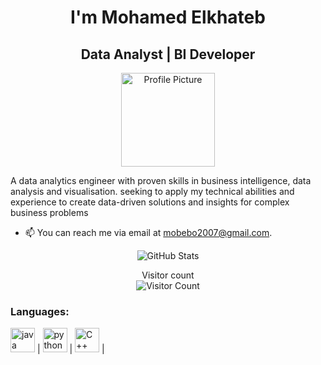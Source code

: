 <h1 align="center"> I'm Mohamed Elkhateb</h1>
<h2 align="center"> Data Analyst | BI Developer</h2>

<p align="center">
  <img src="https://avatars.githubusercontent.com/u/166956786?v=4" alt="Profile Picture" width="150" height="150">
</p>








<p align="left">
A data analytics engineer with proven skills in  business intelligence, data analysis and visualisation.
 seeking to apply my technical abilities and experience to create data-driven solutions and insights for complex business
 problems
</p>

- 📫 You can reach me via email at mobebo2007@gmail.com.

<p align="center">
  <img src="https://github-readme-stats.vercel.app/api?username=MOElkateb9&show_icons=true&theme=radical" alt="GitHub Stats">
</p>

<p align="center">
  Visitor count<br>
  <img src="https://profile-counter.glitch.me/MOElkateb9/count.svg" alt="Visitor Count">
</p>

### Languages:
 
   <img src="https://github.com/MOElkateb9/Sales-Data-Analysis-Project/assets/166956786/62ff2130-9525-400d-ad46-8c83cb7ee851"
 title="java"  alt="java" width="39" height="39"/> |  <img src="https://github.com/MOElkateb9/Sales-Data-Analysis-Project/assets/166956786/d0261ccf-e7d1-44ac-986a-0852cd9d107b" title="python"  alt="python" width="39" height="39"/> |  <img src="https://github.com/MOElkateb9/Sales-Data-Analysis-Project/assets/166956786/25c1a934-51d3-4c6e-8a1c-1ecf33562e84" title="C++" alt="C++" width="39" height="39"/> |  



